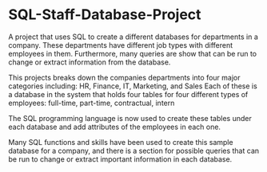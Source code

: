 # SQL-Staff-Database-Project
A project that uses SQL to create a different databases for departments in a company. These departments have different job types with different employees in them. Furthermore, many queries are show that can be run to change or extract information from the database.

This projects breaks down the companies departments into four major categories including:
HR, Finance, IT, Marketing, and Sales
Each of these is a database in the system that holds four tables for four different types of employees:
full-time, part-time, contractual, intern

The SQL programming language is now used to create these tables under each database and add attributes of the employees
in each one.

Many SQL functions and skills have been used to create this sample database for a company, and there is a section for 
possible queries that can be run to change or extract important information in each database.
